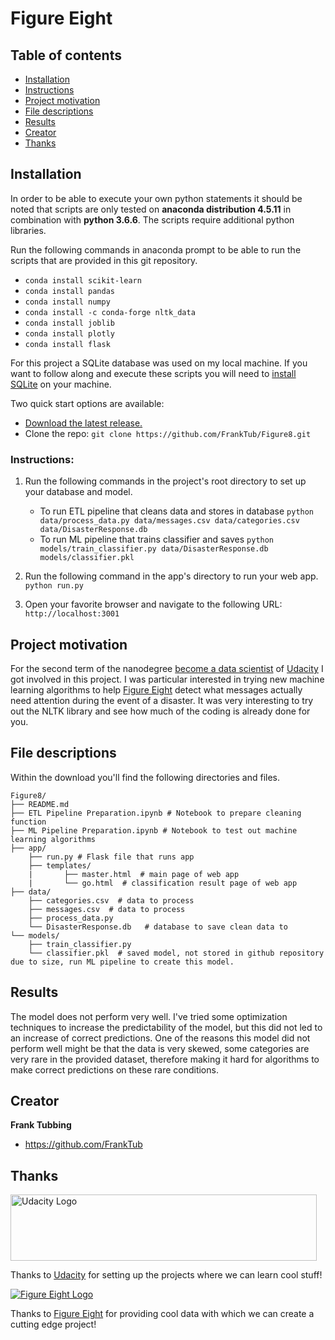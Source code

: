 # Figure Eight

## Table of contents

- [Installation](#installation)
- [Instructions](#instructions)
- [Project motivation](#project-motivation)
- [File descriptions](#file-descriptions)
- [Results](#results)
- [Creator](#creator)
- [Thanks](#thanks)


## Installation

In order to be able to execute your own python statements it should be noted that scripts are only tested on **anaconda distribution 4.5.11** in combination with **python 3.6.6**. The scripts require additional python libraries.

Run the following commands in anaconda prompt to be able to run the scripts that are provided in this git repository.
- `conda install scikit-learn`
- `conda install pandas`
- `conda install numpy`
- `conda install -c conda-forge nltk_data`
- `conda install joblib`
- `conda install plotly`
- `conda install flask`

For this project a SQLite database was used on my local machine. If you want to follow along and execute these scripts you will need to [install SQLite](http://www.sqlitetutorial.net/download-install-sqlite/) on your machine.

Two quick start options are available:
- [Download the latest release.](https://github.com/FrankTub/Figure8/zipball/master/)
- Clone the repo: `git clone https://github.com/FrankTub/Figure8.git`

### Instructions:
1. Run the following commands in the project's root directory to set up your database and model.

    - To run ETL pipeline that cleans data and stores in database
        `python data/process_data.py data/messages.csv data/categories.csv data/DisasterResponse.db`
    - To run ML pipeline that trains classifier and saves
        `python models/train_classifier.py data/DisasterResponse.db models/classifier.pkl`

2. Run the following command in the app's directory to run your web app.
    `python run.py`
    
3. Open your favorite browser and navigate to the following URL:
    `http://localhost:3001`

## Project motivation
For the second term of the nanodegree [become a data scientist](https://eu.udacity.com/course/data-scientist-nanodegree--nd025) of [Udacity](https://eu.udacity.com/) I got involved in this project. I was particular interested in trying new machine learning algorithms to help [Figure Eight](https://www.figure-eight.com/) detect what messages actually need attention during the event of a disaster. It was very interesting to try out the NLTK library and see how much of the coding is already done for you.

## File descriptions

Within the download you'll find the following directories and files.

```text
Figure8/
├── README.md
├── ETL Pipeline Preparation.ipynb # Notebook to prepare cleaning function
├── ML Pipeline Preparation.ipynb # Notebook to test out machine learning algorithms
├── app/
    ├──	run.py # Flask file that runs app
    ├── templates/
    |       ├──	master.html  # main page of web app
    |       └── go.html  # classification result page of web app  
├── data/
    ├── categories.csv  # data to process
    ├──	messages.csv  # data to process
    ├── process_data.py
    └── DisasterResponse.db   # database to save clean data to
└── models/
    ├── train_classifier.py
    └──	classifier.pkl  # saved model, not stored in github repository due to size, run ML pipeline to create this model.
```

## Results
The model does not perform very well. I've tried some optimization techniques to increase the predictability of the model, but this did not led to an increase of correct predictions. One of the reasons this model did not perform well might be that the data is very skewed, some categories are very rare in the provided dataset, therefore making it hard for algorithms to make correct predictions on these rare conditions.

## Creator

**Frank Tubbing**

- <https://github.com/FrankTub>


## Thanks

<a href="https://eu.udacity.com/">
  <img src="https://eu.udacity.com/assets/iridium/images/core/header/udacity-wordmark.svg" alt="Udacity Logo" width="490" height="106">
</a>

Thanks to [Udacity](https://eu.udacity.com/) for setting up the projects where we can learn cool stuff!

<a href="https://www.figure-eight.com/">
  <img src="https://upload.wikimedia.org/wikipedia/en/a/a6/Attached_to_figure-eight-dot-com.png" alt="Figure Eight Logo">
</a>

Thanks to [Figure Eight](https://www.figure-eight.com/) for providing cool data with which we can create a cutting edge project!
